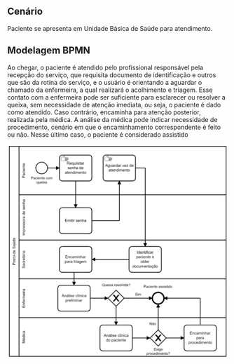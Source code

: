 ## Cenário

Paciente se apresenta em Unidade Básica de Saúde para atendimento.

## Modelagem BPMN

Ao chegar, o paciente é atendido pelo profissional responsável pela recepção do serviço, que requisita documento de identificação e outros que são da rotina do serviço, e o usuário é orientando a aguardar o chamado da enfermeira, a qual realizará o acolhimento e triagem. Esse contato com a enfermeira pode ser suficiente para esclarecer ou resolver a queixa, sem necessidade de atenção imediata, ou seja, o paciente é dado como atendido. Caso contrário, encaminha para atenção posterior, realizada pela médica. A análise da médica pode indicar necessidade de procedimento, cenário em que o encaminhamento correspondente é feito ou não. Nesse último caso, o paciente é considerado assistido

<img src="atendimento-posto-saude.png" width="600">
